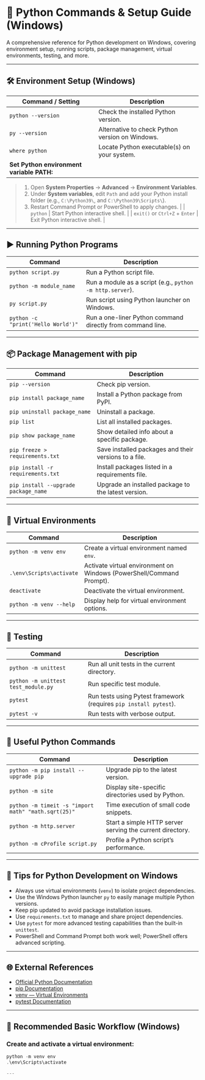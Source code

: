 # 🐍 Python Commands & Setup Guide (Windows)

A comprehensive reference for Python development on Windows, covering environment setup, running scripts, package management, virtual environments, testing, and more.

---

## 🛠 Environment Setup (Windows)

| Command / Setting                         | Description                                     |
| ----------------------------------------- | ----------------------------------------------- |
| `python --version`                        | Check the installed Python version.             |
| `py --version`                            | Alternative to check Python version on Windows. |
| `where python`                            | Locate Python executable(s) on your system.     |
| **Set Python environment variable PATH:** |
> 1. Open **System Properties** → **Advanced** → **Environment Variables**.  
> 2. Under **System variables**, edit `Path` and add your Python install folder (e.g., `C:\Python39\`, and `C:\Python39\Scripts\`).  
> 3. Restart Command Prompt or PowerShell to apply changes. |
| `python`                                  | Start Python interactive shell.                               |
| `exit()` or `Ctrl+Z` + `Enter`            | Exit Python interactive shell.                                |

---

## ▶️ Running Python Programs

| Command                            | Description                                                |
| ---------------------------------- | ---------------------------------------------------------- |
| `python script.py`                 | Run a Python script file.                                  |
| `python -m module_name`            | Run a module as a script (e.g., `python -m http.server`).  |
| `py script.py`                     | Run script using Python launcher on Windows.               |
| `python -c "print('Hello World')"` | Run a one-liner Python command directly from command line. |

---

## 📦 Package Management with pip

| Command                              | Description                                           |
| ------------------------------------ | ----------------------------------------------------- |
| `pip --version`                      | Check pip version.                                    |
| `pip install package_name`           | Install a Python package from PyPI.                   |
| `pip uninstall package_name`         | Uninstall a package.                                  |
| `pip list`                           | List all installed packages.                          |
| `pip show package_name`              | Show detailed info about a specific package.          |
| `pip freeze > requirements.txt`      | Save installed packages and their versions to a file. |
| `pip install -r requirements.txt`    | Install packages listed in a requirements file.       |
| `pip install --upgrade package_name` | Upgrade an installed package to the latest version.   |

---

## 🌿 Virtual Environments

| Command                  | Description                                                          |
| ------------------------ | -------------------------------------------------------------------- |
| `python -m venv env`     | Create a virtual environment named `env`.                            |
| `.\env\Scripts\activate` | Activate virtual environment on Windows (PowerShell/Command Prompt). |
| `deactivate`             | Deactivate the virtual environment.                                  |
| `python -m venv --help`  | Display help for virtual environment options.                        |

---

## 🧪 Testing

| Command                             | Description                                                       |
| ----------------------------------- | ----------------------------------------------------------------- |
| `python -m unittest`                | Run all unit tests in the current directory.                      |
| `python -m unittest test_module.py` | Run specific test module.                                         |
| `pytest`                            | Run tests using Pytest framework (requires `pip install pytest`). |
| `pytest -v`                         | Run tests with verbose output.                                    |

---

## 🔧 Useful Python Commands

| Command                                             | Description                                               |
| --------------------------------------------------- | --------------------------------------------------------- |
| `python -m pip install --upgrade pip`               | Upgrade pip to the latest version.                        |
| `python -m site`                                    | Display site-specific directories used by Python.         |
| `python -m timeit -s "import math" "math.sqrt(25)"` | Time execution of small code snippets.                    |
| `python -m http.server`                             | Start a simple HTTP server serving the current directory. |
| `python -m cProfile script.py`                      | Profile a Python script’s performance.                    |

---

## 🧠 Tips for Python Development on Windows

- Always use virtual environments (`venv`) to isolate project dependencies.
- Use the Windows Python launcher `py` to easily manage multiple Python versions.
- Keep pip updated to avoid package installation issues.
- Use `requirements.txt` to manage and share project dependencies.
- Use `pytest` for more advanced testing capabilities than the built-in `unittest`.
- PowerShell and Command Prompt both work well; PowerShell offers advanced scripting.

---

## 🌐 External References

- [Official Python Documentation](https://docs.python.org/3/)
- [pip Documentation](https://pip.pypa.io/en/stable/)
- [venv — Virtual Environments](https://docs.python.org/3/library/venv.html)
- [pytest Documentation](https://docs.pytest.org/en/stable/)

---

## 📌 Recommended Basic Workflow (Windows)

### Create and activate a virtual environment:

```powershell
python -m venv env
.\env\Scripts\activate

---
